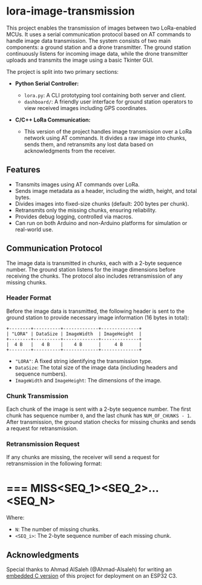 # lora-image-transmission

This project enables the transmission of images between two LoRa-enabled MCUs. It uses a serial communication protocol based on AT commands to handle image data transmission. The system consists of two main components: a ground station and a drone transmitter. The ground station continuously listens for incoming image data, while the drone transmitter uploads and transmits the image using a basic Tkinter GUI.

The project is split into two primary sections:

- **Python Serial Controller:**
  - `lora.py`: A CLI prototyping tool containing both server and client.
  - `dashboard/`: A friendly user interface for ground station operators to view received images including GPS coordinates.
  
- **C/C++ LoRa Communication:**
  - This version of the project handles image transmission over a LoRa network using AT commands. It divides a raw image into chunks, sends them, and retransmits any lost data based on acknowledgments from the receiver.

## Features

- Transmits images using AT commands over LoRa.
- Sends image metadata as a header, including the width, height, and total bytes.
- Divides images into fixed-size chunks (default: 200 bytes per chunk).
- Retransmits only the missing chunks, ensuring reliability.
- Provides debug logging, controlled via macros.
- Can run on both Arduino and non-Arduino platforms for simulation or real-world use.

## Communication Protocol

The image data is transmitted in chunks, each with a 2-byte sequence number. The ground station listens for the image dimensions before receiving the chunks. The protocol also includes retransmission of any missing chunks.

### Header Format
Before the image data is transmitted, the following header is sent to the ground station to provide necessary image information (16 bytes in total):

```
+--------+----------+-------------+--------------+
| "LORA" | DataSize | ImageWidth  | ImageHeight  |
+--------+----------+-------------+--------------+
|  4 B   |   4 B    |    4 B      |     4 B      |
+--------+----------+-------------+--------------+
```

- `"LORA"`: A fixed string identifying the transmission type.
- `DataSize`: The total size of the image data (including headers and sequence numbers).
- `ImageWidth` and `ImageHeight`: The dimensions of the image.

### Chunk Transmission

Each chunk of the image is sent with a 2-byte sequence number. The first chunk has sequence number `0`, and the last chunk has `NUM_OF_CHUNKS - 1`. After transmission, the ground station checks for missing chunks and sends a request for retransmission.

### Retransmission Request

If any chunks are missing, the receiver will send a request for retransmission in the following format:

===
MISS<N><SEQ_1><SEQ_2>...<SEQ_N>
===

Where:
- `N`: The number of missing chunks.
- `<SEQ_i>`: The 2-byte sequence number of each missing chunk.

## Acknowledgments

Special thanks to Ahmad AlSaleh (@Ahmad-Alsaleh) for writing an [embedded C version](https://github.com/Ahmad-Alsaleh/Drone-Wireless-Communication) of this project for deployment on an ESP32 C3.
